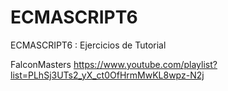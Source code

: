 # ECMASCRIPT6
ECMASCRIPT6 : Ejercicios de Tutorial

FalconMasters
https://www.youtube.com/playlist?list=PLhSj3UTs2_yX_ct0OfHrmMwKL8wpz-N2j